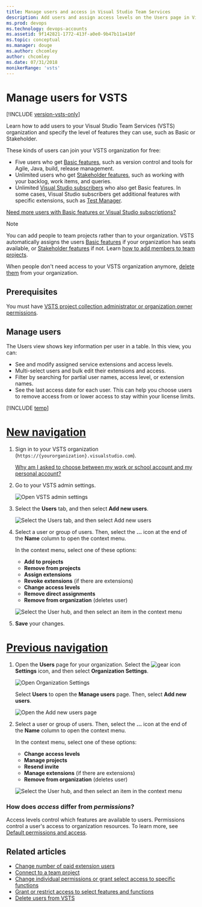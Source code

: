 ```yaml
---
title: Manage users and access in Visual Studio Team Services
description: Add users and assign access levels on the Users page in Visual Studio Team Services (VSTS). 
ms.prod: devops
ms.technology: devops-accounts
ms.assetid: 9f142821-1772-413f-a0e0-9b47b11a410f
ms.topic: conceptual
ms.manager: douge
ms.author: chcomley
author: chcomley
ms.date: 07/31/2018
monikerRange: 'vsts'
---
```

# Manage users for VSTS

[!INCLUDE [version-vsts-only](../../_shared/version-vsts-only.md)]

Learn how to add users to your Visual Studio Team Services (VSTS) organization and specify the level of features they can use, such as Basic or Stakeholder.

These kinds of users can join your VSTS organization for free:

*	Five users who get [Basic features](https://visualstudio.microsoft.com/team-services/compare-features/), such as version control and tools for Agile, Java, build, release management.
*	Unlimited users who get [Stakeholder features](https://visualstudio.microsoft.com/team-services/compare-features/), such as working with your backlog, work items, and queries.
*	Unlimited [Visual Studio subscribers](https://visualstudio.microsoft.com/team-services/compare-features/) who also get Basic features. In some cases, Visual Studio subscribers get additional features with specific extensions, such as [Test Manager](https://marketplace.visualstudio.com/items?itemName=ms.vss-testmanager-web). 

[Need more users with Basic features or Visual Studio subscriptions?](../billing/buy-basic-access-add-users.md)

> [!NOTE]
> You can add people to team projects rather than to your organization. VSTS automatically assigns the users [Basic features](https://visualstudio.microsoft.com/team-services/compare-features/) if your organization has seats available, or [Stakeholder features](https://visualstudio.microsoft.com/team-services/compare-features/) if not. Learn [how to add members to team projects](add-team-members-vs.md).
>
> When people don't need access to your VSTS organization anymore, [delete them](delete-organization-users.md) from your organization. 

## Prerequisites

You must have [VSTS project collection administrator or organization owner permissions](../../organizations/security/set-project-collection-level-permissions.md?toc=/vsts/organizations/accounts/toc.json&bc=/vsts/organizations/accounts/breadcrumb/toc.json).   


##	Manage users

The Users view shows key information per user in a table. In this view, you can:
* See and modify assigned service extensions and access levels.
* Multi-select users and bulk edit their extensions and access.
* Filter by searching for partial user names, access level, or extension names.
* See the last access date for each user. This can help you choose users to remove access from or lower access to stay within your license limits.

[!INCLUDE [temp](../../boards/_shared/new-agile-hubs-feature.md)]

# [New navigation](#tab/new-nav)

1. Sign in to your VSTS organization (```https://{yourorganization}.visualstudio.com```).

	[Why am I asked to choose between my work or school account and my personal account?](faq-create-organization.md#ChooseOrgAcctMSAcct)

2. Go to your VSTS admin settings.

    ![Open VSTS admin settings](../../_shared/_img/settings/open-admin-settings-vert.png)

3. Select the **Users** tab, and then select **Add new users**.

   ![Select the Users tab, and then select Add new users](_img/_shared/add-new-users.png)

4. Select a user or group of users. Then, select the **...** icon at the end of the **Name** column to open the context menu. 

    In the context menu, select one of these options:
    *   **Add to projects**
    *   **Remove from projects**
    *   **Assign extensions**
    *   **Revoke extensions** (if there are extensions)
    *   **Change access levels**
    *   **Remove direct assignments**
    *   **Remove from organization** (deletes user)

    ![Select the User hub, and then select an item in the context menu](_img/manage-users/manage-users-show-context-menu-vert.png)

5. **Save** your changes.

# [Previous navigation](#tab/prev-nav)
 
1. Open the **Users** page for your organization. Select the ![gear icon](../../_img/icons/gear-icon.png) **Settings** icon, and then select **Organization Settings**.
 
	![Open Organization Settings](../../_shared/_img/settings/open-organization-settings.png)

	Select **Users** to open the **Manage users** page. Then, select **Add new users**. 

	![Open the Add new users page](../../user-guide/_img/sign-up/add-new-users.png)

2. Select a user or group of users. Then, select the **...** icon at the end of the **Name** column to open the context menu. 

    In the context menu, select one of these options:
    *   **Change access levels**
    *   **Manage projects**
    *   **Resend invite**
    *   **Manage extensions** (if there are extensions)
    *   **Remove from organization** (deletes user)

   ![Select the User hub, and then select an item in the context menu](_img/manage-users/manage-users-show-context-menu.png)


### How does *access* differ from *permissions*?

Access levels control which features are available to users. Permissions control a user's access to organization resources. To learn more, see [Default permissions and access](../../organizations/security/permissions-access.md). 

## Related articles

- [Change number of paid extension users](../billing/change-number-paid-extension-users.md)
- [Connect to a team project](../../organizations/projects/connect-to-projects.md)
- [Change individual permissions or grant select access to specific functions](../../organizations/security/change-individual-permissions.md)
- [Grant or restrict access to select features and functions](../../organizations/security/restrict-access.md)
- [Delete users from VSTS](delete-organization-users.md)

